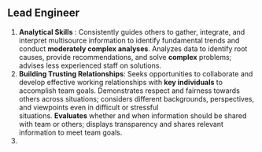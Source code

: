 
## Lead Engineer

1. **Analytical Skills** : Consistently guides others to gather, integrate, and interpret multisource information to identify fundamental trends and conduct **moderately complex analyses**. Analyzes data to identify root causes, provide recommendations, and solve **complex** problems; advises less experienced staff on solutions.
2. **Building Trusting Relationships**: Seeks opportunities to collaborate and develop effective working relationships with **key individuals** to accomplish team goals. Demonstrates respect and fairness towards others across situations; considers different backgrounds, perspectives, and viewpoints even in difficult or stressful situations. **Evaluates** whether and when information should be shared with team or others; displays transparency and shares relevant information to meet team goals.
3. 
